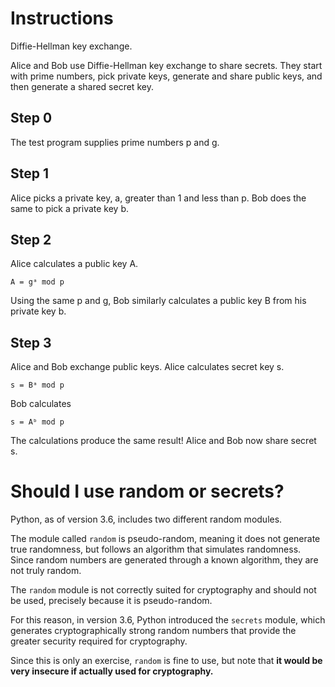 # Instructions

Diffie-Hellman key exchange.

Alice and Bob use Diffie-Hellman key exchange to share secrets.
They start with prime numbers, pick private keys, generate and share public keys, and then generate a shared secret key.

## Step 0

The test program supplies prime numbers p and g.

## Step 1

Alice picks a private key, a, greater than 1 and less than p.
Bob does the same to pick a private key b.

## Step 2

Alice calculates a public key A.

    A = gᵃ mod p

Using the same p and g, Bob similarly calculates a public key B from his private key b.

## Step 3

Alice and Bob exchange public keys.
Alice calculates secret key s.

    s = Bᵃ mod p

Bob calculates

    s = Aᵇ mod p

The calculations produce the same result!
Alice and Bob now share secret s.

# Should I use random or secrets?

Python, as of version 3.6, includes two different random modules.

The module called `random` is pseudo-random, meaning it does not generate
true randomness, but follows an algorithm that simulates randomness.
Since random numbers are generated through a known algorithm, they are not truly random.

The `random` module is not correctly suited for cryptography and should not be used,
precisely because it is pseudo-random.

For this reason, in version 3.6, Python introduced the `secrets` module, which generates
cryptographically strong random numbers that provide the greater security required for cryptography.

Since this is only an exercise, `random` is fine to use, but note that **it would be
very insecure if actually used for cryptography.**